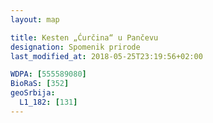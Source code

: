 ```yaml
---
layout: map

title: Kesten „Ćurčina“ u Pančevu
designation: Spomenik prirode
last_modified_at: 2018-05-25T23:19:56+02:00

WDPA: [555589080]
BioRaS: [352]
geoSrbija:
  L1_182: [131]
---
```

